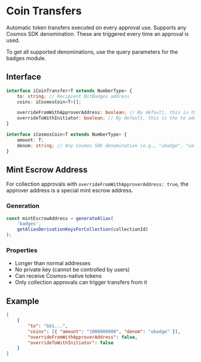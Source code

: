 # Coin Transfers

Automatic token transfers executed on every approval use. Supports any Cosmos SDK denomination. These are triggered every time an approval is used.

To get all supported denominations, use the query parameters for the badges module.

## Interface

```typescript
interface iCoinTransfer<T extends NumberType> {
    to: string; // Recipient BitBadges address
    coins: iCosmosCoin<T>[];

    overrideFromWithApproverAddress: boolean; // By default, this is the initiator address
    overrideToWithInitiator: boolean; // By default, this is the to address specified
}

interface iCosmosCoin<T extends NumberType> {
    amount: T;
    denom: string; // Any Cosmos SDK denomination (e.g., "ubadge", "uatom", "uosmo")
}
```

## Mint Escrow Address

For collection approvals with `overrideFromWithApproverAddress: true`, the approver address is a special mint escrow address.

### Generation

```typescript
const mintEscrowAddress = generateAlias(
    'badges',
    getAliasDerivationKeysForCollection(collectionId)
);
```

### Properties

-   Longer than normal addresses
-   No private key (cannot be controlled by users)
-   Can receive Cosmos-native tokens
-   Only collection approvals can trigger transfers from it

## Example

```json
[
    {
        "to": "bb1...",
        "coins": [{ "amount": "1000000000", "denom": "ubadge" }],
        "overrideFromWithApproverAddress": false,
        "overrideToWithInitiator": false
    }
]
```
